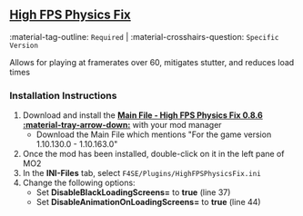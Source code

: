## [High FPS Physics Fix](https://www.nexusmods.com/fallout4/mods/44798)
:material-tag-outline: `Required` |
:material-crosshairs-question: `Specific Version`

Allows for playing at framerates over 60, mitigates stutter, and reduces load times

### Installation Instructions
1. Download and install the **[Main File - High FPS Physics Fix 0.8.6 :material-tray-arrow-down:]((https://www.nexusmods.com/fallout4/mods/44798?tab=files&file_id=242328&nmm=1))** with your mod manager
    * Download the Main File which mentions "For the game version 1.10.130.0 - 1.10.163.0"
2. Once the mod has been installed, double-click on it in the left pane of MO2
3. In the **INI-Files** tab, select `F4SE/Plugins/HighFPSPhysicsFix.ini`
4. Change the following options:
    - Set **DisableBlackLoadingScreens=** to **true** (line 37)
    - Set **DisableAnimationOnLoadingScreens=** to **true** (line 44)
